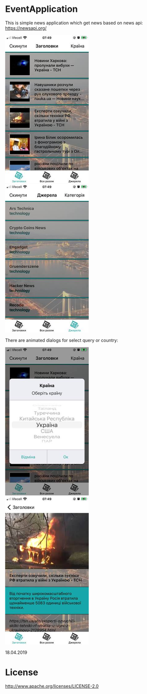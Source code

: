 # EventApplication

This is simple news application which get news based on news api: https://newsapi.org/

![alt text](https://github.com/Icar05/EventApplication/blob/main/Main.jpg)  ![alt text](https://github.com/Icar05/EventApplication/blob/main/Sources.jpg)


There are animated dialogs for select query or country:

![alt text](https://github.com/Icar05/EventApplication/blob/main/Dialog.jpg) ![alt text](https://github.com/Icar05/EventApplication/blob/main/Detail.jpg) 

18.04.2019

# License

http://www.apache.org/licenses/LICENSE-2.0
